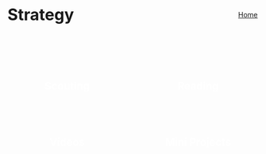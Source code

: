 <div style="display: flex; justify-content: space-between; align-items: center; margin-bottom: 2rem; flex-wrap: wrap;">
  <h1 style="margin: 0; font-size: 2rem;">Strategy</h1>
  <a href="/" class="home-button">Home</a>
</div>

<style>
.button-grid {
  display: grid;
  grid-template-columns: repeat(2, 1fr);
  gap: 1.5rem;
  margin-top: 2rem;
}

.button-grid a {
  display: flex;
  align-items: center;
  justify-content: center;
  background-color: var(--mmred); /* Base red */
  color: white;
  font-weight: bold;
  text-decoration: none;
  padding: 2rem;
  border-radius: 12px;
  font-size: 1.3rem;
  transition: background-color 0.3s, color 0.3s;
}

.button-grid a:hover {
  background-color: var(red-hover); /* Darker red on hover */
  color: var(--mmgold); /* Golden yellow */
}

</style>

<div class="button-grid" style="margin-top: 5rem;">
  <a href="scouting"">Scouting</a>
  <a href="reading">Reading</a>
  <a href="videos">Videos</a>
  <a href="mini">Mini Projects</a>
  

</div>